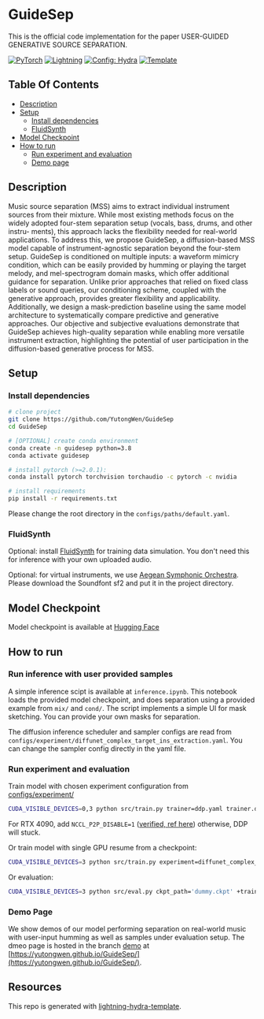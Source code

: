 # GuideSep

This is the official code implementation for the paper USER-GUIDED GENERATIVE SOURCE SEPARATION.

<div>

<a href="https://pytorch.org/get-started/locally/"><img alt="PyTorch" src="https://img.shields.io/badge/PyTorch-ee4c2c?logo=pytorch&logoColor=white"></a>
<a href="https://pytorchlightning.ai/"><img alt="Lightning" src="https://img.shields.io/badge/-Lightning-792ee5?logo=pytorchlightning&logoColor=white"></a>
<a href="https://hydra.cc/"><img alt="Config: Hydra" src="https://img.shields.io/badge/Config-Hydra-89b8cd"></a>
<a href="https://github.com/ashleve/lightning-hydra-template"><img alt="Template" src="https://img.shields.io/badge/-Lightning--Hydra--Template-017F2F?style=flat&logo=github&labelColor=gray"></a><br>

</div>


## Table Of Contents

- [Description](#description)
- [Setup](#setup)
    * [Install dependencies](#install-dependencies)
    * [FluidSynth](#install-dependencies)
- [Model Checkpoint](#model-checkpoint)
- [How to run](#how-to-run)
    * [Run experiment and evaluation](#run-experiment-and-evaluation)
    * [Demo page](#demo-page)

## Description

Music source separation (MSS) aims to extract individual instrument sources from their mixture. While most existing methods focus on the widely adopted four-stem separation setup (vocals, bass, drums, and other instru- ments), this approach lacks the flexibility needed for real-world applications. To address this, we propose GuideSep, a diffusion-based MSS model capable of instrument-agnostic separation beyond the four-stem setup. GuideSep is conditioned on multiple inputs: a waveform mimicry condition, which can be easily provided by humming or playing the target melody, and mel-spectrogram domain masks, which offer additional guidance for separation. Unlike prior approaches that relied on fixed class labels or sound queries, our conditioning scheme, coupled with the generative approach, provides greater flexibility and applicability. Additionally, we design a mask-prediction baseline using the same model architecture to systematically compare predictive and generative approaches. Our objective and subjective evaluations demonstrate that GuideSep achieves high-quality separation while enabling more versatile instrument extraction, highlighting the potential of user participation in the diffusion-based generative process for MSS.


## Setup

### Install dependencies

```bash
# clone project
git clone https://github.com/YutongWen/GuideSep
cd GuideSep

# [OPTIONAL] create conda environment
conda create -n guidesep python=3.8
conda activate guidesep

# install pytorch (>=2.0.1):
conda install pytorch torchvision torchaudio -c pytorch -c nvidia

# install requirements
pip install -r requirements.txt
```

Please change the root directory in the `configs/paths/default.yaml`.

### FluidSynth

Optional: install [FluidSynth](https://github.com/FluidSynth/fluidsynth/wiki/Download) for training data simulation. You don't need this for inference with your own uploaded audio. 

Optional: for virtual instruments, we use [Aegean Symphonic Orchestra](https://sites.google.com/view/hed-sounds/aegean-symphonic-orchestra). Please download the Soundfont sf2 and put it in the project directory.

## Model Checkpoint

Model checkpoint is available at [Hugging Face](https://huggingface.co/YutongCooper/GuideSep-v1)

## How to run
### Run inference with user provided samples
A simple inference scipt is available at `inference.ipynb`. This notebook loads the provided model checkpoint, and does separation using a provided example from `mix/` and `cond/`. The script implements a simple UI for mask sketching. You can provide your own masks for separation. 

The diffusion inference scheduler and sampler configs are read from `configs/experiment/diffunet_complex_target_ins_extraction.yaml`. You can change the sampler config directly in the yaml file.

### Run experiment and evaluation
Train model with chosen experiment configuration from [configs/experiment/](configs/experiment/)

```bash ddp mixed precision
CUDA_VISIBLE_DEVICES=0,3 python src/train.py trainer=ddp.yaml trainer.devices=2 experiment=diffunet_complex_target_ins_extraction.yaml +trainer.precision=16-mixed +trainer.accumulate_grad_batches=4
```

For RTX 4090, add `NCCL_P2P_DISABLE=1` ([verified, ref here](https://discuss.pytorch.org/t/ddp-training-on-rtx-4090-ada-cu118/168366)) otherwise, DDP will stuck.

Or train model with  single GPU resume from a checkpoint:

```bash
CUDA_VISIBLE_DEVICES=3 python src/train.py experiment=diffunet_complex_target_ins_extraction.yaml +trainer.precision=16-mixed ckpt_path="/path/to/ckpt/name.ckpt"
```

Or evaluation:

```bash
CUDA_VISIBLE_DEVICES=3 python src/eval.py ckpt_path='dummy.ckpt' +trainer.precision=16 experiment=diffunet_complex_target_ins_extraction_eval.yaml
```

### Demo Page
We show demos of our model performing separation on real-world music with user-input humming as well as samples under evaluation setup. The dmeo page is hosted in the branch [demo](https://github.com/YutongWen/GuideSep/tree/demo) at [https://yutongwen.github.io/GuideSep/](https://yutongwen.github.io/GuideSep/).

## Resources
This repo is generated with [lightning-hydra-template](https://github.com/ashleve/lightning-hydra-template).
